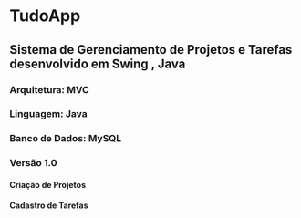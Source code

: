 # TudoApp
## Sistema de Gerenciamento de Projetos e Tarefas  desenvolvido em Swing , Java

### Arquitetura: MVC
### Linguagem: Java
### Banco de Dados: MySQL

### Versão 1.0

#### Criação de Projetos
#### Cadastro de Tarefas

